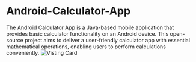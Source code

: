 # Android-Calculator-App
The Android Calculator App is a Java-based mobile application that provides basic calculator functionality on an Android device. This open-source project aims to deliver a user-friendly calculator app with essential mathematical operations, enabling users to perform calculations conveniently.
![Visting Card](https://github.com/thekirankumarv/Android-Calculator-App/assets/98585389/d1ed7a3a-54ce-423e-b529-caa530e3f690)

